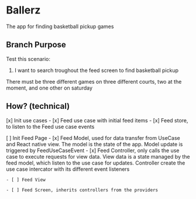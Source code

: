# Ballerz
The app for finding basketball pickup games

## Branch Purpose
Test this scenario: 
1) I want to search troughout the feed screen to find basketball pickup


There must be three different games on three different courts, two at the moment, and one other on saturday


## How? (technical)

[x] Init use cases
    - [x] Feed use case with initial feed items
    - [x] Feed store, to listen to the Feed use case events

[ ] Init Feed Page
    - [x] Feed Model, used for data transfer from UseCase and React native view. The model is the state of the app. Model update is triggered by FeedUseCaseEvent
    - [x] Feed Controller, only calls the use case to execute requests for view data. View data is a state managed by the feed model, which listen to the use case for updates. Controller create the use case intercator with its different event listeners


    - [ ] Feed View

    - [ ] Feed Screen, inherits controllers from the providers


